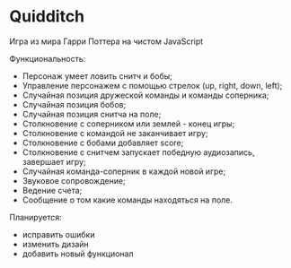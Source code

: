 # Quidditch
Игра из мира Гарри Поттера на чистом  JavaScript

Функциональность:
- Персонаж умеет ловить снитч и бобы;
- Управление персонажем с помощью стрелок (up, right, down, left);
- Случайная позиция дружеской команды и команды соперника;
- Случайная позиция бобов;
- Случайная позиция снитча на поле;
- Столкновение с соперником или землей - конец игры;
- Столкновение с командой не заканчивает игру;
- Столкновение с бобами добавляет score;
- Столкновение с снитчем запускает победную аудиозапись, завершает игру;
- Случайная команда-соперник в каждой новой игре;
- Звуковое сопровождение;
- Ведение счета;
- Сообщение о том какие команды находяться на поле.

Планируется:
- исправить ошибки
- изменить дизайн
- добавить новый функционал 
